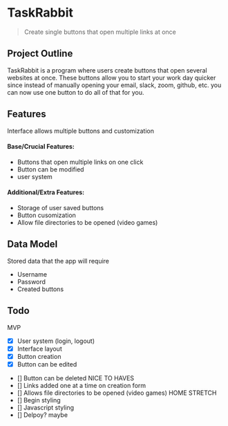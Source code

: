 # TaskRabbit
> Create single buttons that open multiple links at once

## Project Outline
TaskRabbit is a program where users create buttons that open several websites at once. These buttons allow you to start your work day quicker since instead of manually opening your email, slack, zoom, github, etc. you can now use one button to do all of that for you.

## Features
Interface allows multiple buttons and customization

#### Base/Crucial Features:
- Buttons that open multiple links on one click
- Button can be modified 
- user system
#### Additional/Extra Features:
- Storage of user saved buttons
- Button cusomization
- Allow file directories to be opened (video games)
## Data Model
Stored data that the app will require
- Username
- Password
- Created buttons

## Todo
MVP
- [x] User system (login, logout)
- [x] Interface layout
- [x] Button creation
- [x] Button can be edited
- [] Button can be deleted
NICE TO HAVES
- [] Links added one at a time on creation form
- [] Allows file directories to be opened (video games)
HOME STRETCH
- [] Begin styling 
- [] Javascript styling
- [] Delpoy? maybe
